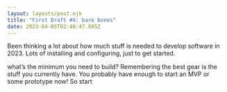 ```yaml
---
layout: layouts/post.njk
title: "First Draft #4: bare bones"
date: 2023-04-05T02:48:47.685Z
---
```

Been thinking a lot about how much stuff is needed to develop software in 2023. Lots of installing and configuring, just to get started.

what’s the minimum you need to build? Remembering the best gear is the stuff you currently have. You probably have enough to start an MVP or some prototype now! So start